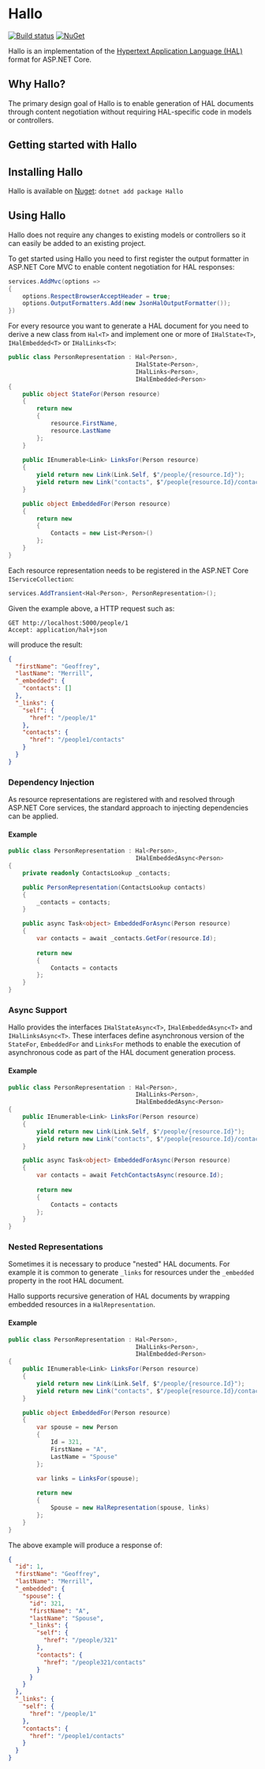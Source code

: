 # Hallo
[![Build status](https://ci.appveyor.com/api/projects/status/h1a8hd8i9aj6upwu/branch/master?svg=true)](https://ci.appveyor.com/project/jasonmitchell/hallo/branch/master)
[![NuGet](https://img.shields.io/nuget/v/Hallo.svg?style=flat)](https://www.nuget.org/packages/Hallo/)

Hallo is an implementation of the [Hypertext Application Language (HAL)](http://stateless.co/hal_specification.html)
format for ASP.NET Core.

## Why Hallo?
The primary design goal of Hallo is to enable generation of HAL documents through content negotiation
without requiring HAL-specific code in models or controllers.


## Getting started with Hallo

## Installing Hallo
Hallo is available on [Nuget](https://www.nuget.org/packages/Hallo/): `dotnet add package Hallo`


## Using Hallo
Hallo does not require any changes to existing models or controllers so it can easily be added to an 
existing project.  

To get started using Hallo you need to first register the output formatter in ASP.NET Core MVC to enable
content negotiation for HAL responses:

```csharp
services.AddMvc(options =>
{
    options.RespectBrowserAcceptHeader = true;
    options.OutputFormatters.Add(new JsonHalOutputFormatter());
})
```

For every resource you want to generate a HAL document for you need to derive a new class from `Hal<T>` 
and implement one or more of `IHalState<T>`, `IHalEmbedded<T>` or `IHalLinks<T>`:

```csharp
public class PersonRepresentation : Hal<Person>, 
                                    IHalState<Person>,
                                    IHalLinks<Person>, 
                                    IHalEmbedded<Person>
{
    public object StateFor(Person resource)
    {
        return new
        {
            resource.FirstName,
            resource.LastName
        };
    }
    
    public IEnumerable<Link> LinksFor(Person resource)
    {
        yield return new Link(Link.Self, $"/people/{resource.Id}");
        yield return new Link("contacts", $"/people{resource.Id}/contacts");
    }

    public object EmbeddedFor(Person resource)
    {
        return new
        {
            Contacts = new List<Person>()
        };
    }
}
```

Each resource representation needs to be registered in the ASP.NET Core `IServiceCollection`:

```csharp
services.AddTransient<Hal<Person>, PersonRepresentation>();
```

Given the example above, a HTTP request such as:
```http
GET http://localhost:5000/people/1
Accept: application/hal+json
```

will produce the result:
```json
{
  "firstName": "Geoffrey",
  "lastName": "Merrill",
  "_embedded": {
    "contacts": []
  },
  "_links": {
    "self": {
      "href": "/people/1"
    },
    "contacts": {
      "href": "/people1/contacts"
    }
  }
}
```


### Dependency Injection
As resource representations are registered with and resolved through ASP.NET Core services, the standard
approach to injecting dependencies can be applied.

#### Example
```csharp
public class PersonRepresentation : Hal<Person>, 
                                    IHalEmbeddedAsync<Person>
{
    private readonly ContactsLookup _contacts;

    public PersonRepresentation(ContactsLookup contacts)
    {
        _contacts = contacts;
    }

    public async Task<object> EmbeddedForAsync(Person resource)
    {
        var contacts = await _contacts.GetFor(resource.Id);
        
        return new
        {
            Contacts = contacts
        };
    }
}
```


### Async Support
Hallo provides the interfaces `IHalStateAsync<T>`, `IHalEmbeddedAsync<T>` and `IHalLinksAsync<T>`.
These interfaces define asynchronous version of the `StateFor`, `EmbeddedFor` and `LinksFor` methods
to enable the execution of asynchronous code as part of the HAL document generation process.

#### Example
```csharp
public class PersonRepresentation : Hal<Person>, 
                                    IHalLinks<Person>, 
                                    IHalEmbeddedAsync<Person>
{
    public IEnumerable<Link> LinksFor(Person resource)
    {
        yield return new Link(Link.Self, $"/people/{resource.Id}");
        yield return new Link("contacts", $"/people{resource.Id}/contacts");
    }

    public async Task<object> EmbeddedForAsync(Person resource)
    {
        var contacts = await FetchContactsAsync(resource.Id);
        
        return new
        {
            Contacts = contacts
        };
    }
}
```

### Nested Representations
Sometimes it is necessary to produce "nested" HAL documents.  For example it is common to generate `_links`
for resources under the `_embedded` property in the root HAL document.

Hallo supports recursive generation of HAL documents by wrapping embedded resources in a `HalRepresentation`.

#### Example
```csharp
public class PersonRepresentation : Hal<Person>, 
                                    IHalLinks<Person>, 
                                    IHalEmbedded<Person>
{
    public IEnumerable<Link> LinksFor(Person resource)
    {
        yield return new Link(Link.Self, $"/people/{resource.Id}");
        yield return new Link("contacts", $"/people{resource.Id}/contacts");
    }

    public object EmbeddedFor(Person resource)
    {
        var spouse = new Person
        {
            Id = 321,
            FirstName = "A",
            LastName = "Spouse"
        };

        var links = LinksFor(spouse);
        
        return new
        {
            Spouse = new HalRepresentation(spouse, links)
        };
    }
}
```

The above example will produce a response of:

```json
{
  "id": 1,
  "firstName": "Geoffrey",
  "lastName": "Merrill",
  "_embedded": {
    "spouse": {
      "id": 321,
      "firstName": "A",
      "lastName": "Spouse",
      "_links": {
        "self": {
          "href": "/people/321"
        },
        "contacts": {
          "href": "/people321/contacts"
        }
      }
    }
  },
  "_links": {
    "self": {
      "href": "/people/1"
    },
    "contacts": {
      "href": "/people1/contacts"
    }
  }
}
```
